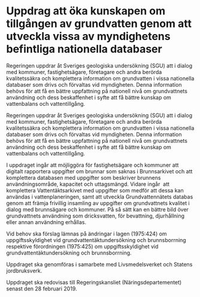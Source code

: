 # Uppdrag att öka kunskapen om tillgången av grundvatten genom att utveckla vissa av myndighetens befintliga nationella databaser

Regeringen uppdrar åt Sveriges geologiska undersökning (SGU) att i dialog med kommuner, fastighetsägare, företagare och andra berörda kvalitetssäkra och komplettera information om grundvatten i vissa nationella databaser som drivs och förvaltas vid myndigheten. Denna information behövs för att få en bättre uppfattning på nationell nivå om grundvattnets användning och dess beskaffenhet i syfte att få bättre kunskap om vattenbalans och vattentillgång.

Regeringen uppdrar åt Sveriges geologiska undersökning (SGU) att i dialog med kommuner, fastighetsägare, företagare och andra berörda kvalitetssäkra och komplettera information om grundvatten i vissa nationella databaser som drivs och förvaltas vid myndigheten. Denna information behövs för att få en bättre uppfattning på nationell nivå om grundvattnets användning och dess beskaffenhet i syfte att få bättre kunskap om vattenbalans och vattentillgång.

I uppdraget ingår att möjliggöra för fastighetsägare och kommuner att
digitalt rapportera uppgifter om brunnar som saknas i Brunnsarkivet och att komplettera databasen med uppgifter som beskriver brunnens
användningsområde, kapacitet och uttagsmängd. Vidare ingår  att komplettera Vattentäktsarkivet med uppgifter som medför att dessa kan
användas i vattenplaneringen, samt att utveckla Grundvattennätets databas genom att främja frivillig insamling av uppgifter om grundvattnets kvalitet i dialog med brunnsägare och kommuner. På så sätt kan en bättre bild över grundvattnets användning som dricksvatten, för bevattning, djurhållning eller annan användning erhållas.

Vid behov ska förslag lämnas på ändringar i lagen (1975:424) om uppgiftsskyldighet vid grundvattentäktundersökning och brunnsborrning respektive förordningen (1975:425) om uppgiftsskyldighet vid grundvattentäktundersökning och brunnsborrning.

Uppdraget ska genomföras i samarbete med Livsmedelsverket och Statens jordbruksverk.

Uppdraget ska redovisas till Regeringskansliet (Näringsdepartementet) senast den 28 februari 2019.
